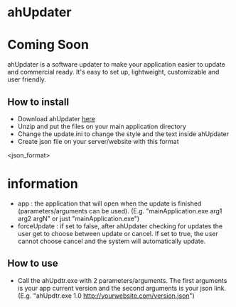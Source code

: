 # ahUpdater
# Coming Soon
ahUpdater is a software updater to make your application easier to update and commercial ready. It's easy to set up, lightweight, customizable and user friendly.

## How to install
- Download ahUpdater [here](https://google.com)
- Unzip and put the files on your main application directory
- Change the update.ini to change the style and the text inside ahUpdater
- Create json file on your server/website with this format

<json_format>

# information
- app : the application that will open when the update is finished (parameters/arguments can be used). (E.g. "mainApplication.exe arg1 arg2 argN" or just "mainApplication.exe")
- forceUpdate : if set to false, after ahUpdater checking for updates the user get to choose between update or cancel. If set to true, the user cannot choose cancel and the system will automatically update.

## How to use
- Call the ahUpdtr.exe with 2 parameters/arguments. The first arguments is your app current version and the second arguments is your json link. (E.g. "ahUpdtr.exe 1.0 http://yourwebsite.com/version.json")
